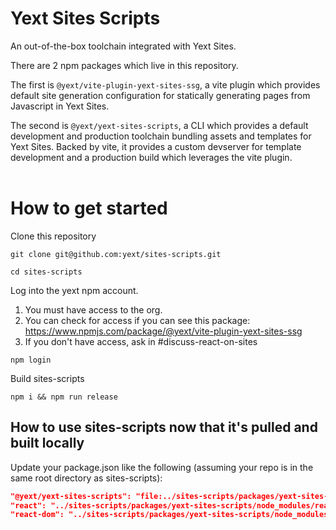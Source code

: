 # Yext Sites Scripts

An out-of-the-box toolchain integrated with Yext Sites.

There are 2 npm packages which live in this repository.

The first is `@yext/vite-plugin-yext-sites-ssg`, a vite plugin which provides default site generation configuration for statically generating pages from Javascript in Yext Sites.

The second is `@yext/yext-sites-scripts`, a CLI which provides a default development and production toolchain bundling assets and templates for Yext Sites.
Backed by vite, it provides a custom devserver for template development and a production build which leverages the vite plugin.
<br><br>

# How to get started

Clone this repository

`git clone git@github.com:yext/sites-scripts.git`

`cd sites-scripts`

Log into the yext npm account.
1. You must have access to the org.
1. You can check for access if you can see this package: https://www.npmjs.com/package/@yext/vite-plugin-yext-sites-ssg
1. If you don't have access, ask in #discuss-react-on-sites

`npm login`

Build sites-scripts

`npm i && npm run release`

## How to use sites-scripts now that it's pulled and built locally

Update your package.json like the following (assuming your repo is in the same root directory as sites-scripts):
```json
"@yext/yext-sites-scripts": "file:../sites-scripts/packages/yext-sites-scripts",
"react": "../sites-scripts/packages/yext-sites-scripts/node_modules/react",
"react-dom": "../sites-scripts/packages/yext-sites-scripts/node_modules/react-dom", 
```